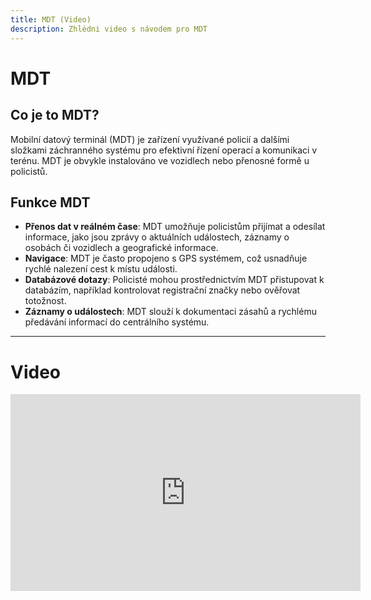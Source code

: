 ```yaml
---
title: MDT (Video)
description: Zhlédni video s návodem pro MDT
---
```


# MDT

## Co je to MDT?

Mobilní datový terminál (MDT) je zařízení využívané policií a dalšími složkami záchranného systému pro efektivní řízení operací a komunikaci v terénu. MDT je obvykle instalováno ve vozidlech nebo přenosné formě u policistů.

## Funkce MDT

- **Přenos dat v reálném čase**: MDT umožňuje policistům přijímat a odesílat informace, jako jsou zprávy o aktuálních událostech, záznamy o osobách či vozidlech a geografické informace.
- **Navigace**: MDT je často propojeno s GPS systémem, což usnadňuje rychlé nalezení cest k místu události.
- **Databázové dotazy**: Policisté mohou prostřednictvím MDT přistupovat k databázím, například kontrolovat registrační značky nebo ověřovat totožnost.
- **Záznamy o událostech**: MDT slouží k dokumentaci zásahů a rychlému předávání informací do centrálního systému.

---

# Video

<iframe width="560" height="315" src="https://www.youtube.com/embed/ruQlp_Eckp0?si=ol22vbkKqEJx6zJ7" title="YouTube video player" frameborder="0" allow="accelerometer; autoplay; clipboard-write; encrypted-media; gyroscope; picture-in-picture; web-share" referrerpolicy="strict-origin-when-cross-origin" allowfullscreen></iframe>
